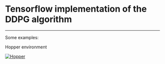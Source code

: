 # Tensorflow implementation of the DDPG algorithm
--------------------------------------------------
Some examples:

Hopper environment

[![Hopper](https://img.youtube.com/vi/7CsV4TMXoTs/0.jpg)](https://www.youtube.com/watch?v=7CsV4TMXoTs)

